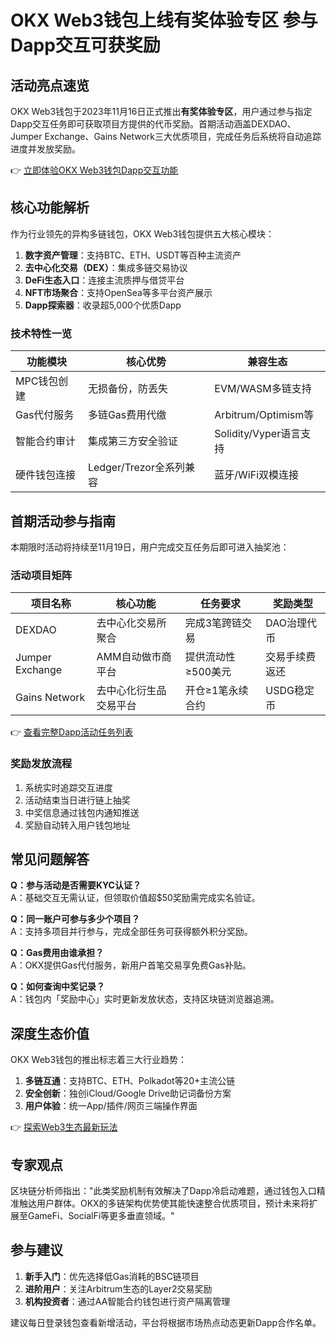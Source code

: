 # OKX Web3钱包上线有奖体验专区 参与Dapp交互可获奖励

## 活动亮点速览
OKX Web3钱包于2023年11月16日正式推出**有奖体验专区**，用户通过参与指定Dapp交互任务即可获取项目方提供的代币奖励。首期活动涵盖DEXDAO、Jumper Exchange、Gains Network三大优质项目，完成任务后系统将自动追踪进度并发放奖励。

👉 [立即体验OKX Web3钱包Dapp交互功能](https://bit.ly/okx_welcome)

## 核心功能解析
作为行业领先的异构多链钱包，OKX Web3钱包提供五大核心模块：
1. **数字资产管理**：支持BTC、ETH、USDT等百种主流资产
2. **去中心化交易（DEX）**：集成多链交易协议
3. **DeFi生态入口**：连接主流质押与借贷平台
4. **NFT市场聚合**：支持OpenSea等多平台资产展示
5. **Dapp探索器**：收录超5,000个优质Dapp

### 技术特性一览
| 功能模块          | 核心优势                     | 兼容生态               |
|-------------------|----------------------------|------------------------|
| MPC钱包创建       | 无损备份，防丢失            | EVM/WASM多链支持       |
| Gas代付服务       | 多链Gas费用代缴             | Arbitrum/Optimism等    |
| 智能合约审计      | 集成第三方安全验证          | Solidity/Vyper语言支持 |
| 硬件钱包连接      | Ledger/Trezor全系列兼容     | 蓝牙/WiFi双模连接      |

## 首期活动参与指南
本期限时活动将持续至11月19日，用户完成交互任务后即可进入抽奖池：

### 活动项目矩阵
| 项目名称          | 核心功能                | 任务要求               | 奖励类型       |
|-------------------|-------------------------|------------------------|----------------|
| DEXDAO            | 去中心化交易所聚合      | 完成3笔跨链交易        | DAO治理代币    |
| Jumper Exchange   | AMM自动做市商平台       | 提供流动性≥500美元     | 交易手续费返还 |
| Gains Network     | 去中心化衍生品交易平台  | 开仓≥1笔永续合约       | USDG稳定币     |

👉 [查看完整Dapp活动任务列表](https://bit.ly/okx_welcome)

### 奖励发放流程
1. 系统实时追踪交互进度
2. 活动结束当日进行链上抽奖
3. 中奖信息通过钱包内通知推送
4. 奖励自动转入用户钱包地址

## 常见问题解答
**Q：参与活动是否需要KYC认证？**  
A：基础交互无需认证，但领取价值超$50奖励需完成实名验证。

**Q：同一账户可参与多少个项目？**  
A：支持多项目并行参与，完成全部任务可获得额外积分奖励。

**Q：Gas费用由谁承担？**  
A：OKX提供Gas代付服务，新用户首笔交易享免费Gas补贴。

**Q：如何查询中奖记录？**  
A：钱包内「奖励中心」实时更新发放状态，支持区块链浏览器追溯。

## 深度生态价值
OKX Web3钱包的推出标志着三大行业趋势：
1. **多链互通**：支持BTC、ETH、Polkadot等20+主流公链
2. **安全创新**：独创iCloud/Google Drive助记词备份方案
3. **用户体验**：统一App/插件/网页三端操作界面

👉 [探索Web3生态最新玩法](https://bit.ly/okx_welcome)

## 专家观点
区块链分析师指出："此类奖励机制有效解决了Dapp冷启动难题，通过钱包入口精准触达用户群体。OKX的多链架构优势使其能快速整合优质项目，预计未来将扩展至GameFi、SocialFi等更多垂直领域。"

## 参与建议
1. **新手入门**：优先选择低Gas消耗的BSC链项目
2. **进阶用户**：关注Arbitrum生态的Layer2交易奖励
3. **机构投资者**：通过AA智能合约钱包进行资产隔离管理

建议每日登录钱包查看新增活动，平台将根据市场热点动态更新Dapp合作名单。
